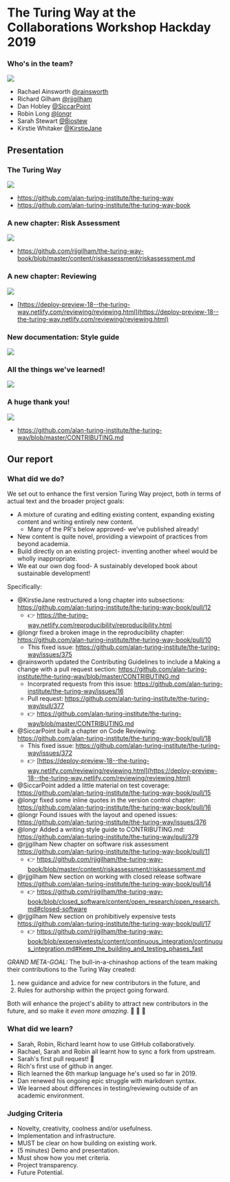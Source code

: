 # The Turing Way at the Collaborations Workshop Hackday 2019

### Who's in the team?

![](https://raw.githubusercontent.com/rainsworth/the-turing-way/master/figures/CollabW19_notserious.jpg)

* Rachael Ainsworth [@rainsworth](https://github.com/rainsworth)
* Richard Gilham [@rjjgilham](https://github.com/rjjgilham)
* Dan Hobley [@SiccarPoint](https://github.com/SiccarPoint)
* Robin Long [@longr](https://github.com/longr)
* Sarah Stewart [@Biostew](https://github.com/Biostew)
* Kirstie Whitaker [@KirstieJane](https://github.com/KirstieJane)

## Presentation

### The Turing Way

![](https://media.giphy.com/media/yxhPM8kfHj0w8/giphy.gif)

* https://github.com/alan-turing-institute/the-turing-way
* https://github.com/alan-turing-institute/the-turing-way-book

### A new chapter: Risk Assessment

![](https://imgs.xkcd.com/comics/goto.png)

* https://github.com/rjjgilham/the-turing-way-book/blob/master/content/riskassessment/riskassessment.md

### A new chapter: Reviewing

![](https://memegenerator.net/img/instances/67053948/what-if-i-am-reviewer-2.jpg)

* [https://deploy-preview-18--the-turing-way.netlify.com/reviewing/reviewing.html](https://deploy-preview-18--the-turing-way.netlify.com/reviewing/reviewing.html)

### New documentation: Style guide

![](https://media.giphy.com/media/13ZWTvod2H1bSo/giphy.gif)

### All the things we've learned!

![](https://media.giphy.com/media/7zMkk1aiQVonuZQKi6/giphy.gif)

### A huge thank you!

![](http://www.tomorrowtodayglobal.com/wp-content/uploads/quote-sometimes-it-is-the-people-no-one-imagines-anything-of-who-do-the-things-that-no-one-alan-turing-87-51-55.jpg)

* https://github.com/alan-turing-institute/the-turing-way/blob/master/CONTRIBUTING.md

## Our report

### What did we do?

We set out to enhance the first version Turing Way project, both in terms of actual text and the broader project goals:

* A mixture of curating and editing existing content, expanding existing content and writing entirely new content.
    * Many of the PR's below approved- we've published already!
* New content is quite novel, providing a viewpoint of practices from beyond academia.
* Build directly on an existing project- inventing another wheel would be wholly inappropriate.
* We eat our own dog food- A sustainably developed book about sustainable development!

Specifically:

* @KirstieJane restructured a long chapter into subsections: https://github.com/alan-turing-institute/the-turing-way-book/pull/12
  * :point_right: https://the-turing-way.netlify.com/reproducibility/reproducibility.html
* @longr fixed a broken image in the reproducibility chapter: https://github.com/alan-turing-institute/the-turing-way-book/pull/10
    * This fixed issue: https://github.com/alan-turing-institute/the-turing-way/issues/375
* @rainsworth updated the Contributing Guidelines to include a Making a change with a pull request section: https://github.com/alan-turing-institute/the-turing-way/blob/master/CONTRIBUTING.md
    * Incorprated requests from this issue: https://github.com/alan-turing-institute/the-turing-way/issues/16
    * Pull request: https://github.com/alan-turing-institute/the-turing-way/pull/377
    * :point_right: https://github.com/alan-turing-institute/the-turing-way/blob/master/CONTRIBUTING.md
* @SiccarPoint built a chapter on Code Reviewing: https://github.com/alan-turing-institute/the-turing-way-book/pull/18
    * This fixed issue: https://github.com/alan-turing-institute/the-turing-way/issues/372
    * :point_right: [https://deploy-preview-18--the-turing-way.netlify.com/reviewing/reviewing.html](https://deploy-preview-18--the-turing-way.netlify.com/reviewing/reviewing.html)
* @SiccarPoint added a little material on test coverage: https://github.com/alan-turing-institute/the-turing-way-book/pull/15
* @longr fixed some inline quotes in the version control chapter: https://github.com/alan-turing-institute/the-turing-way-book/pull/16
* @longr Found issues with the layout and opened issues: https://github.com/alan-turing-institute/the-turing-way/issues/376
* @longr Added a writing style guide to CONTRIBUTING.md: https://github.com/alan-turing-institute/the-turing-way/pull/379
* @rjjgilham New chapter on software risk assessment https://github.com/alan-turing-institute/the-turing-way-book/pull/11
    * :point_right: https://github.com/rjjgilham/the-turing-way-book/blob/master/content/riskassessment/riskassessment.md
* @rjjgilham New section on working with closed release software https://github.com/alan-turing-institute/the-turing-way-book/pull/14
    * :point_right: https://github.com/rjjgilham/the-turing-way-book/blob/closed_software/content/open_research/open_research.md#closed-software
* @rjjgilham New section on prohibitively expensive tests https://github.com/alan-turing-institute/the-turing-way-book/pull/17
    * :point_right: https://github.com/rjjgilham/the-turing-way-book/blob/expensivetests/content/continuous_integration/continuous_integration.md#Keep_the_building_and_testing_phases_fast

*GRAND META-GOAL:* The bull-in-a-chinashop actions of the team making their contributions to the Turing Way created:

1. new guidance and advice for new contributors in the future, and
2. Rules for authorship within the project going forward.

Both will enhance the project's ability to attract new contributors in the future, and so make it *even more amazing*. :gem: :gem: :gem:

### What did we learn?

* Sarah, Robin, Richard learnt how to use GitHub collaboratively.
* Rachael, Sarah and Robin all learnt how to sync a fork from upstream.
* Sarah's first pull request! :tada:
* Rich's first use of github in anger.
* Rich learned the 6th markup language he's used so far in 2019.
* Dan renewed his ongoing epic struggle with markdown syntax.
* We learned about differences in testing/reviewing outside of an academic environment.

### Judging Criteria


* Novelty, creativity, coolness and/or usefulness.
* Implementation and infrastructure.
* MUST be clear on how building on existing work.
* (5 minutes) Demo and presentation.
* Must show how you met criteria.
* Project transparency.
* Future Potential.
